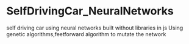 # SelfDrivingCar_NeuralNetworks
self driving car using neural networks built without libraries in js
Using genetic algorithms,feetforward algorithm to mutate the network
